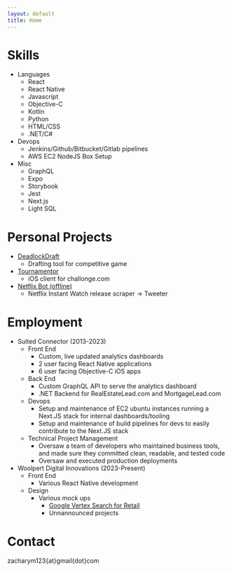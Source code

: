 ```yaml
---
layout: default
title: Home
---
```


# Skills
- Languages 
    - React
    - React Native
    - Javascript
    - Objective-C
    - Kotlin
    - Python
    - HTML/CSS
    - .NET/C#
- Devops
    - Jenkins/Github/Bitbucket/Gitlab pipelines
    - AWS EC2 NodeJS Box Setup
- Misc
    - GraphQL
    - Expo
    - Storybook
    - Jest
    - Next.js
    - Light SQL

# Personal Projects
- [DeadlockDraft](http://deadlockdraft.com)
    - Drafting tool for competitive game
- [Tournamentor](http://github.com/zak123/tournamentor)
    - iOS client for challonge.com
- [Netflix Bot (offline)](https://x.com/netflix_bot)
    - Netflix Instant Watch release scraper -> Tweeter

# Employment
- Suited Connector (2013-2023)
    - Front End
        - Custom, live updated analytics dashboards
        - 2 user facing React Native applications
        - 6 user facing Objective-C iOS apps
    - Back End
        - Custom GraphQL API to serve the analytics dashboard
        - .NET Backend for RealEstateLead.com and MortgageLead.com
    - Devops
        - Setup and maintenance of EC2 ubuntu instances running a Next.JS stack for internal dashboards/tooling
        - Setup and maintenance of build pipelines for devs to easily contribute to the Next.JS stack
    - Technical Project Management
        - Oversaw a team of developers who maintained business tools, and made sure they committed clean, readable, and tested code
        - Oversaw and executed production deployments
- Woolpert Digital Innovations (2023-Present)
    - Front End
        - Various React Native development
    - Design
        - Various mock ups
            - [Google Vertex Search for Retail](https://web.archive.org/web/20240518040611/https://mapsplatform.google.com/resources/blog/convert-online-shoppers-to-in-store-or-curbside-pickup-customers-using/)
            - Unnannounced projects
            
# Contact
zacharym123{at}gmail{dot}com
